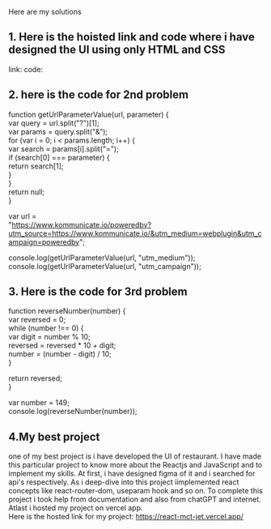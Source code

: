  
Here are my solutions 

## 1. Here is the hoisted link and code where i have designed the UI using only HTML and CSS  
link:
code:

## 2. here is the code for 2nd problem  
   function getUrlParameterValue(url, parameter) {  
  var query = url.split("?")[1];  
  var params = query.split("&");  
  for (var i = 0; i < params.length; i++) {  
    var search = params[i].split("=");  
    if (search[0] === parameter) {  
      return search[1];  
    }  
  }  
  return null;  
}  

var url =  
  "https://www.kommunicate.io/poweredby?utm_source=https://www.kommunicate.io/&utm_medium=webplugin&utm_campaign=poweredby";  
  
console.log(getUrlParameterValue(url, "utm_medium"));  
console.log(getUrlParameterValue(url, "utm_campaign"));  


## 3. Here is the code for 3rd problem  
   function reverseNumber(number) {  
  var reversed = 0;  
  while (number !== 0) {  
    var digit = number % 10;  
    reversed = reversed * 10 + digit;  
    number = (number - digit) / 10;  
  }  
  
  return reversed;  
}  

var number = 149;  
console.log(reverseNumber(number));  


## 4.My best project  
one of my best project is i have developed the UI of restaurant. I have made this particular project to know more about the Reactjs and JavaScript and to implement my skills. At first, i have designed figma of it and i searched for api's respectively. As i deep-dive into this project iimplemented react concepts like react-router-dom, useparam hook and so on. To complete this project i took help from documentation and also from chatGPT and internet. Atlast i hosted my project on vercel app.   
Here is the hosted link for my project: https://react-mct-jet.vercel.app/  
